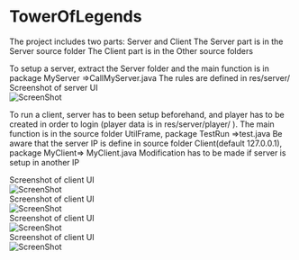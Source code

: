 # TowerOfLegends
The project includes two parts: Server and Client
The Server part is in the Server source folder
The Client part is in the Other source folders

To setup a server, extract the Server folder and the main function is in package MyServer =>CallMyServer.java
The rules are defined in res/server/ <br />
Screenshot of server UI <br />
![ScreenShot](https://user-images.githubusercontent.com/18246639/29037193-2e6898d2-7bd5-11e7-8216-6fd5f71faa87.jpg)



To run a client, server has to been setup beforehand, and player has to be created in order to login 
(player data is in res/server/player/ ).
The main function is in the source folder UtilFrame, package TestRun =>test.java
Be aware that the server IP is define in source folder Client(default 127.0.0.1), package MyClient=> MyClient.java
Modification has to be made if server is setup in another IP <br />

Screenshot of client UI <br />
![ScreenShot](https://user-images.githubusercontent.com/18246639/29037194-2e9acaaa-7bd5-11e7-9870-c3367792fbb0.jpg)<br />
Screenshot of client UI <br />
![ScreenShot](https://user-images.githubusercontent.com/18246639/29037195-2eac4848-7bd5-11e7-8003-e32de4fb9e8a.jpg)<br />
Screenshot of client UI <br />
![ScreenShot](https://user-images.githubusercontent.com/18246639/29037196-2eac86f0-7bd5-11e7-81e6-1cb40e04d508.jpg)<br />
Screenshot of client UI <br />
![ScreenShot](https://user-images.githubusercontent.com/18246639/29037197-2eb3fc0a-7bd5-11e7-8943-4b12fc41d414.jpg)<br />
